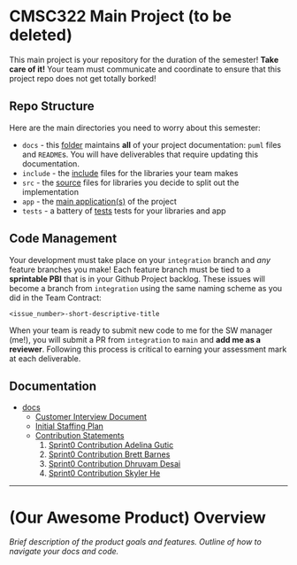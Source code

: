 # CMSC322 Main Project (to be deleted)

This main project is your repository for the duration of the semester! **Take care of it!**
Your team must communicate and coordinate to ensure that this project repo does not get totally borked!

## Repo Structure
Here are the main directories you need to worry about this semester:
+ `docs` - this [folder](docs/README.md) maintains **all** of your project documentation: `puml` files and `README`s. You will have deliverables that require updating this documentation.
+ `include` - the [include](include/INCLUDE.md) files for the libraries your team makes
+ `src` - the [source](src/SRC.md) files for libraries you decide to split out the implementation
+ `app` - the [main application(s)](app/APP.md) of the project
+ `tests` - a battery of [tests](tests/TESTS.md) tests for your libraries and app

## Code Management

Your development must take place on your `integration` branch and *any* feature branches you make!
Each feature branch must be tied to a **sprintable PBI** that is in your Github Project backlog.
These issues will become a branch from `integration` using the same naming scheme as you did in the Team Contract:
```
<issue_number>-short-descriptive-title
```

When your team is ready to submit new code to me for the SW manager (me!), you will submit a PR from `integration` to `main` and **add me as a reviewer**.
Following this process is critical to earning your assessment mark at each deliverable.

## Documentation

+ [docs](docs/README.md)
    + [Customer Interview Document](docs/notes/customer_interview_document.md)
    + [Initial Staffing Plan](docs/notes/initial_staffing_plan.md)
    + [Contribution Statements](docs/contributions)
        1. [Sprint0 Contribution Adelina Gutic](docs/contributions/Sprint0_Contribution_AdelinaGutic.md)
        2. [Sprint0 Contribution Brett Barnes](docs/contributions/Sprint0_Contribution_BrettBarnes.md)
        3. [Sprint0 Contribution Dhruvam Desai](docs/contributions/Sprint0_Contribution_DhruvamDesai.md)
        4. [Sprint0 Contribution Skyler He](docs/contributions/Sprint0_Contribution_SkylerHe.md)
---

# (Our Awesome Product) Overview

*Brief description of the product goals and features. Outline of how to navigate your docs and code.*

